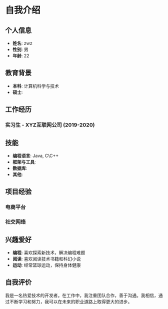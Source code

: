 # 自我介绍

## 个人信息

- **姓名**: zwz
- **性别**: 男
- **年龄**: 22

## 教育背景

- **本科**: 计算机科学与技术
- **硕士**: 

## 工作经历




### 实习生 - XYZ互联网公司 (2019-2020)



## 技能

- **编程语言**: Java, C\C++
- **框架与工具**: 
- **数据库**:
- **其他**: 

## 项目经验

### 电商平台



### 社交网络



## 兴趣爱好

- **编程**: 喜欢探索新技术，解决编程难题
- **阅读**: 喜欢阅读技术书籍和科幻小说
- **运动**: 经常篮球运动，保持身体健康

## 自我评价

我是一名热爱技术的开发者。在工作中，我注重团队合作，善于沟通。我相信，通过不断学习和努力，我可以在未来的职业道路上取得更大的进步。
